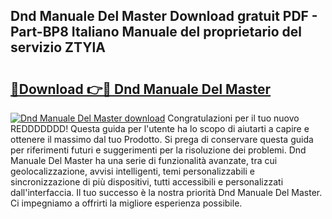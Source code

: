 ## Dnd Manuale Del Master Download gratuit PDF - Part-BP8 Italiano Manuale del proprietario del servizio ZTYlA

# <h2><a href="http://dfeazbc.blite.top/?on=Dnd+Manuale+Del+Master">🔗Download 👉🔴 Dnd Manuale Del Master</a></h2>

[![Dnd Manuale Del Master download](https://i.imgur.com/lujVjoI.png)](http://dfeazbc.blite.top/?on=Dnd+Manuale+Del+Master)
Congratulazioni per il tuo nuovo REDDDDDDD! Questa guida per l'utente ha lo scopo di aiutarti a capire e ottenere il massimo dal tuo Prodotto. Si prega di conservare questa guida per riferimenti futuri e suggerimenti per la risoluzione dei problemi. Dnd Manuale Del Master ha una serie di funzionalità avanzate, tra cui geolocalizzazione, avvisi intelligenti, temi personalizzabili e sincronizzazione di più dispositivi, tutti accessibili e personalizzati dall'interfaccia. Il tuo successo è la nostra priorità Dnd Manuale Del Master. Ci impegniamo a offrirti la migliore esperienza possibile.
